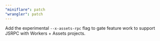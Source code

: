 ```yaml
---
"miniflare": patch
"wrangler": patch
---
```


Add the experimental `--x-assets-rpc` flag to gate feature work to support JSRPC with Workers + Assets projects.
